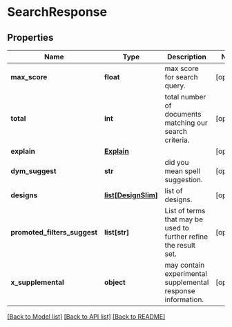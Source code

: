 # SearchResponse

## Properties
Name | Type | Description | Notes
------------ | ------------- | ------------- | -------------
**max_score** | **float** | max score for search query. | [optional] 
**total** | **int** | total number of documents matching our search criteria. | [optional] 
**explain** | [**Explain**](Explain.md) |  | [optional] 
**dym_suggest** | **str** | did you mean spell suggestion. | [optional] 
**designs** | [**list[DesignSlim]**](DesignSlim.md) | list of designs. | [optional] 
**promoted_filters_suggest** | **list[str]** | List of terms that may be used to further refine the result set. | [optional] 
**x_supplemental** | **object** | may contain experimental supplemental response information. | [optional] 

[[Back to Model list]](../README.md#documentation-for-models) [[Back to API list]](../README.md#documentation-for-api-endpoints) [[Back to README]](../README.md)


